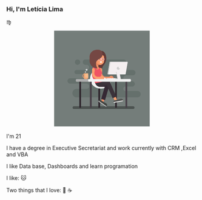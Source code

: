 ### Hi, I'm Letícia Lima 
:virgo:

<p align="center"> 
<img src="https://github.com/Letiiciia/Letiiciia/blob/master/Imagem/day.png" height="50%" width ="50%">

</p>
I'm 21

I have a degree in Executive Secretariat and work currently with CRM ,Excel and VBA

I like Data base, Dashboards and learn programation

I like:
:cat:

Two things that I love:
:beer:
:coffee:


